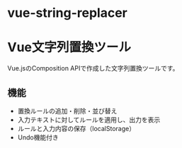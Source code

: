 # vue-string-replacer
# Vue文字列置換ツール

Vue.jsのComposition APIで作成した文字列置換ツールです。

## 機能
- 置換ルールの追加・削除・並び替え
- 入力テキストに対してルールを適用し、出力を表示
- ルールと入力内容の保存（localStorage）
- Undo機能付き


